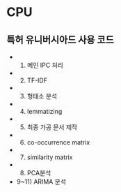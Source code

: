 # CPU
## 특허 유니버시아드 사용 코드
- 1) 메인 IPC 처리
- 2) TF-IDF
- 3) 형태소 분석
- 4) lemmatizing
- 5) 최종 가공 문서 제작
- 6) co-occurrence matrix
- 7) similarity matrix
- 8) PCA분석
- 9~11) ARIMA 분석
